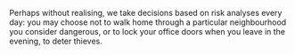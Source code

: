 Perhaps without realising, we take decisions based on risk analyses every day: you may choose not to walk home through a particular neighbourhood you consider dangerous, or to lock your office doors when you leave in the evening, to deter thieves.
